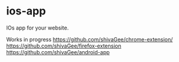 ios-app
=======

IOs app for your website.

Works in progress
https://github.com/shivaGee/chrome-extension/
https://github.com/shivaGee/firefox-extension
https://github.com/shivaGee/android-app
